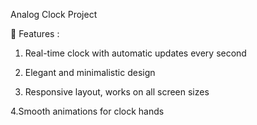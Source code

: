 Analog Clock Project 



📌 Features : 

1. Real-time clock with automatic updates every second

2. Elegant and minimalistic design

3. Responsive layout, works on all screen sizes

 4.Smooth animations for clock hands
